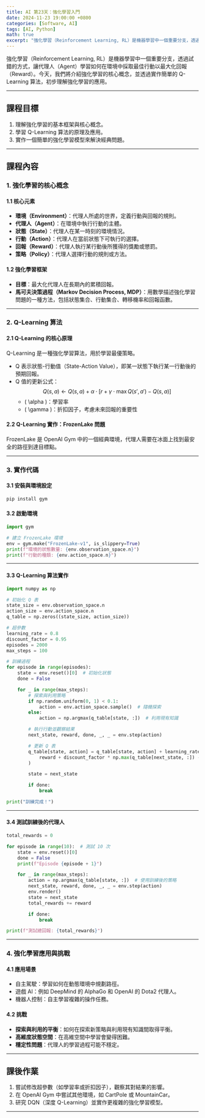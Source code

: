 ```yaml
---
title: AI 第23天：強化學習入門  
date: 2024-11-23 19:00:00 +0800
categories: [Software, AI]
tags: [AI, Python] 
math: true
excerpt: "強化學習（Reinforcement Learning, RL）是機器學習中一個重要分支，透過試錯的方式，讓代理人（Agent）學習如何在環境中採取最佳行動以最大化回報（Reward）。今天，我們將介紹強化學習的核心概念，並透過實作簡單的 Q-Learning 算法，初步理解強化學習的應用。"
---
```


強化學習（Reinforcement Learning, RL）是機器學習中一個重要分支，透過試錯的方式，讓代理人（Agent）學習如何在環境中採取最佳行動以最大化回報（Reward）。今天，我們將介紹強化學習的核心概念，並透過實作簡單的 Q-Learning 算法，初步理解強化學習的應用。  

---

## **課程目標**  
1. 理解強化學習的基本框架與核心概念。  
2. 學習 Q-Learning 算法的原理及應用。  
3. 實作一個簡單的強化學習模型來解決經典問題。  

---

## **課程內容**

### **1. 強化學習的核心概念**

#### **1.1 核心元素**  
- **環境（Environment）**：代理人所處的世界，定義行動與回報的規則。  
- **代理人（Agent）**：在環境中執行行動的主體。  
- **狀態（State）**：代理人在某一時刻的環境情況。  
- **行動（Action）**：代理人在當前狀態下可執行的選擇。  
- **回報（Reward）**：代理人執行某行動後所獲得的獎勵或懲罰。  
- **策略（Policy）**：代理人選擇行動的規則或方法。  

#### **1.2 強化學習框架**  
- **目標**：最大化代理人在長期內的累積回報。  
- **馬可夫決策過程（Markov Decision Process, MDP）**：用數學描述強化學習問題的一種方法，包括狀態集合、行動集合、轉移機率和回報函數。  

---

### **2. Q-Learning 算法**

#### **2.1 Q-Learning 的核心原理**  
Q-Learning 是一種強化學習算法，用於學習最優策略。  
- Q 表示狀態-行動值（State-Action Value），即某一狀態下執行某一行動後的預期回報。  
- Q 值的更新公式：  
  $$  Q(s, a) \gets Q(s, a) + \alpha \cdot [r + \gamma \cdot \max Q(s', a') - Q(s, a)] $$
  - \( \alpha \)：學習率  
  - \( \gamma \)：折扣因子，考慮未來回報的重要性  

#### **2.2 Q-Learning 實作：FrozenLake 問題**  

FrozenLake 是 OpenAI Gym 中的一個經典環境，代理人需要在冰面上找到最安全的路徑到達目標點。  

---

### **3. 實作代碼**

#### **3.1 安裝與環境設定**

```bash
pip install gym
```

#### **3.2 啟動環境**

```python
import gym

# 建立 FrozenLake 環境
env = gym.make("FrozenLake-v1", is_slippery=True)
print(f"環境的狀態數量: {env.observation_space.n}")
print(f"行動的種類: {env.action_space.n}")
```

---

#### **3.3 Q-Learning 算法實作**

```python
import numpy as np

# 初始化 Q 表
state_size = env.observation_space.n
action_size = env.action_space.n
q_table = np.zeros((state_size, action_size))

# 超參數
learning_rate = 0.8
discount_factor = 0.95
episodes = 2000
max_steps = 100

# 訓練過程
for episode in range(episodes):
    state = env.reset()[0]  # 初始化狀態
    done = False

    for _ in range(max_steps):
        # 探索與利用策略
        if np.random.uniform(0, 1) < 0.1:
            action = env.action_space.sample()  # 隨機探索
        else:
            action = np.argmax(q_table[state, :])  # 利用現有知識

        # 執行行動並觀察結果
        next_state, reward, done, _, _ = env.step(action)

        # 更新 Q 表
        q_table[state, action] = q_table[state, action] + learning_rate * (
            reward + discount_factor * np.max(q_table[next_state, :]) - q_table[state, action]
        )

        state = next_state

        if done:
            break

print("訓練完成！")
```

---

#### **3.4 測試訓練後的代理人**

```python
total_rewards = 0

for episode in range(10):  # 測試 10 次
    state = env.reset()[0]
    done = False
    print(f"Episode {episode + 1}")

    for _ in range(max_steps):
        action = np.argmax(q_table[state, :])  # 使用訓練後的策略
        next_state, reward, done, _, _ = env.step(action)
        env.render()
        state = next_state
        total_rewards += reward

        if done:
            break

print(f"測試總回報: {total_rewards}")
```

---

### **4. 強化學習應用與挑戰**

#### **4.1 應用場景**
- 自主駕駛：學習如何在動態環境中規劃路徑。
- 遊戲 AI：例如 DeepMind 的 AlphaGo 和 OpenAI 的 Dota2 代理人。  
- 機器人控制：自主學習複雜的操作任務。

#### **4.2 挑戰**
- **探索與利用的平衡**：如何在探索新策略與利用現有知識間取得平衡。  
- **高維度狀態空間**：在高維空間中學習會變得困難。  
- **穩定性問題**：代理人的學習過程可能不穩定。

---

## **課後作業**  
1. 嘗試修改超參數（如學習率或折扣因子），觀察其對結果的影響。  
2. 在 OpenAI Gym 中嘗試其他環境，如 CartPole 或 MountainCar。  
3. 研究 DQN（深度 Q-Learning）並實作更複雜的強化學習模型。  

--- 
